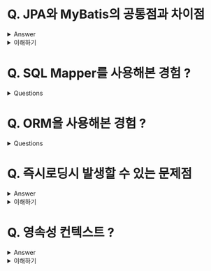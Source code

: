 # Q. JPA와 MyBatis의 공통점과 차이점

<details>
	<summary>Answer</summary>

## 공통점
* Java 진영의 Persistence Framework 이다.
	* Persistence Framework란 데이터의 저장, 조회, 변경, 삭제를 다루는 클래스 및 설정 파일들의 집합.

## 차이점
* MyBatis는 SQL Mapper.
	* `SQL을 사용`해 직접 데이터베이스를 다룬다. 

* JPA는 ORM (Object-Relational Mapper)
	* 객체와 테이블을 매핑한다.
		* 객체는 객체대로, 관계형 데이터베이스는 관계형 데이터베이스대로 설계하면 ORM프레임워크가 중간에서 매핑해준다.
	* `SQL 중심적인 개발에서 객체 중심으로 개발할 수 있다.`

SQL Mapper는 Java코드와 SQL코드를 분리할 수 있고, 복잡한 Join쿼리나 튜닝을 유연하게 사용 할 수 있다. 

하지만 단순한 CRUD SQL작성이 반복되고, 데이터베이스 설정이 변경되면 소스코드의 변경도 많아진다. 또한 특정 DB에 종속적이다.

반면 ORM 프레임워크는 반복적인 CRUD의 작업을 줄여주어 개발의 생산성을 높일 수 있고, 유지보수가 편리해진다. 또한 `성능 최적화 기능`을 제공한다.

또한 동일한 코드를 간단한 설정(Dialect)변경으로 다양한 DB에서 사용가능하다.

</details>

<details>
	<summary>이해하기</summary>

## Reference
* [자바 ORM 표준 JPA 프로그래밍 - 기본편 - 인프런 | 강의](https://www.inflearn.com/course/ORM-JPA-Basic/dashboard)
* [지속성 프레임워크 - 위키백과, 우리 모두의 백과사전](https://ko.wikipedia.org/wiki/%EC%A7%80%EC%86%8D%EC%84%B1_%ED%94%84%EB%A0%88%EC%9E%84%EC%9B%8C%ED%81%AC)
* [객체 관계 매핑 - 위키백과, 우리 모두의 백과사전](https://ko.wikipedia.org/wiki/%EA%B0%9D%EC%B2%B4_%EA%B4%80%EA%B3%84_%EB%A7%A4%ED%95%91)  

## 내용

### JPA의 성능 최적화 기능

* `1차 캐시`와 `동일성`(같은 트랜잭션 안에서는 같은 엔티티를 반환)을 보장.
* 트랜잭션이 커밋 되기 전까지 쿼리를 모아 `쓰기지연` 가능
* 또한 연관관계 테이블이 `실제 사용될 때 로딩`되도록 `지연 로딩` 가능.

</details>


# Q. SQL Mapper를 사용해본 경험 ?
<details>
	<summary>Questions</summary>

* SQL Mapper를 사용한 이유 ?
* 사용하면서 편리했던 점?
* 불편했던 점?
* 어려웠던 점?

</details>

# Q. ORM을 사용해본 경험 ?
<details>
	<summary>Questions</summary>

* ORM 프레임워크를 사용한 이유 ?
* 사용하면서 편리했던 점?
* 불편했던 점?
* 어려웠던 점?

</details>


# Q. 즉시로딩시 발생할 수 있는 문제점
<details>
	<summary>Answer</summary>

N + 1 문제가 발생할 수 있다.

N + 1문제란 JAP에서 연관관계 Entity를 `즉시로딩`하는 경우 발생할 수 있는 문제로써, 1개의 쿼리에 나온 N개의 결과만큼 연관관계 테이블을 조회하게되는 경우를 의미.

이러한 경우 지연로딩을 통해, 해당 데이터에 접근하는 시점에 조회할 수 있도록 조치할 수 있다.

</details>

<details>
	<summary>이해하기</summary>

## Reference
* [자바 ORM 표준 JPA 프로그래밍 - 기본편 - 인프런 | 강의](https://www.inflearn.com/course/ORM-JPA-Basic/dashboard)

</details>

# Q. 영속성 컨텍스트 ?
<details>
	<summary>Answer</summary>

* 영속성 컨텍스트란 ?
	* 영속성 컨텍스트란 엔티티를 영구 저장하는 환경을 의미.
	* 영속성 컨텍스는 1차 캐시를 제공해주고, 트랜잭션 내의 Entity의 동일성을 보장해준다. 또한 쓰기지연, DirtyChecking을 통한 유연한 update, 지연로딩을 통해 성능 최적화 기능이 가능하다는 장점을 지닌다.

</details>

<details>
	<summary>이해하기</summary>

## Reference
* [자바 ORM 표준 JPA 프로그래밍 - 기본편 - 인프런 | 강의](https://www.inflearn.com/course/ORM-JPA-Basic/dashboard)


</details>

